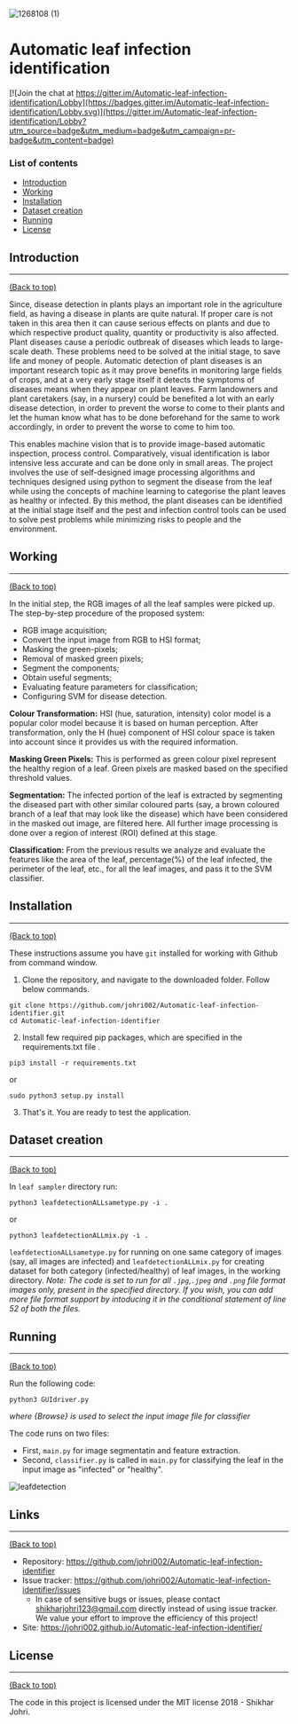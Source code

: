 ![1268108 (1)](https://user-images.githubusercontent.com/30645315/68544440-37ffdd80-03e9-11ea-8acd-3f3f9b6fc8b3.png)


# Automatic leaf infection identification


[![Join the chat at https://gitter.im/Automatic-leaf-infection-identification/Lobby](https://badges.gitter.im/Automatic-leaf-infection-identification/Lobby.svg)](https://gitter.im/Automatic-leaf-infection-identification/Lobby?utm_source=badge&utm_medium=badge&utm_campaign=pr-badge&utm_content=badge)

### List of contents

- [Introduction](#introduction)
- [Working](#working)
- [Installation](#installation)
- [Dataset creation](#dataset-creation)
- [Running](#running)
- [License](#license)



## Introduction
---
[(Back to top)](#list-of-contents)

Since, disease detection in plants plays an important role in the agriculture field, as having a disease in plants are quite natural. If proper care is not taken in this area then it can cause serious effects on plants and due to which respective product quality, quantity or productivity is also affected.
Plant diseases cause a periodic outbreak of diseases which leads to large-scale death. These problems need to be solved at the initial stage, to save life and money of people.
Automatic detection of plant diseases is an important research topic as it may prove benefits in monitoring large fields of crops, and at a very early stage itself it detects the symptoms of diseases means when they appear on plant leaves. Farm landowners and plant caretakers (say, in a nursery) could be benefited a lot with an early disease detection, in order to prevent the worse to come to their plants and let the human know what has to be done beforehand for the same to work accordingly, in order to prevent the worse to come to him too.

This enables machine vision that is to provide image-based automatic inspection, process control. 
Comparatively, visual identification is labor intensive less accurate and can be done only in small areas. 
The project involves the use of self-designed image processing algorithms and techniques designed using python to segment the disease from the leaf while using the concepts of machine learning to categorise the plant leaves as healthy or infected.
By this method, the plant diseases can be identified at the initial stage itself and the pest and infection control tools can be used to solve pest problems while minimizing risks to people and the environment.



## Working
---
[(Back to top)](#list-of-contents)

In the initial step, the RGB images of all the leaf samples were picked up.
The step-by-step procedure of the proposed system:

+ RGB image acquisition;
+ Convert the input image from RGB to HSI format;
+ Masking the green-pixels;
+ Removal of masked green pixels;
+ Segment the components;
+ Obtain useful segments;
+ Evaluating feature parameters for classification;
+ Configuring SVM for disease detection.


**Colour Transformation:**
HSI (hue, saturation, intensity) color model is a popular color model because it is based on human perception. 
After transformation, only the H (hue) component of HSI colour space is taken into account since it provides us with the required information.

**Masking Green Pixels:**
This is performed as green colour pixel represent the healthy region of a leaf.
Green pixels are masked based on the specified threshold values.

**Segmentation:**
The infected portion of the leaf is extracted by segmenting the diseased part with other similar coloured parts (say, a brown
coloured branch of a leaf that may look like the disease) which have been considered in the masked out image, are filtered here.
All further image processing is done over a region of interest (ROI) defined at this stage.

**Classification:**
From the previous results we analyze and evaluate the features like the area of the leaf, percentage(%) of the leaf infected, the perimeter of the leaf, etc., for all the leaf images, and pass it to the SVM classifier.


## Installation
---
[(Back to top)](#list-of-contents)

These instructions assume you have `git` installed for working with Github from command window.

1. Clone the repository, and navigate to the downloaded folder. Follow below commands.
```
git clone https://github.com/johri002/Automatic-leaf-infection-identifier.git
cd Automatic-leaf-infection-identifier
```

2. Install few required pip packages, which are specified in the requirements.txt file .
```
pip3 install -r requirements.txt
```
or
```
sudo python3 setup.py install
```

3. That's it. You are ready to test the application.


## Dataset creation
---
[(Back to top)](#list-of-contents)

In `leaf sampler` directory run:
```shell
python3 leafdetectionALLsametype.py -i .
```
or
```shell
python3 leafdetectionALLmix.py -i .
```
`leafdetectionALLsametype.py` for running on one same category of images (say, all images are infected) and `leafdetectionALLmix.py` for creating dataset for both category (infected/healthy) of leaf images, in the working directory.
*Note: The code is set to run for all `.jpg`,`.jpeg` and `.png` file format images only, present in the specified directory.
       If you wish, you can add more file format support by intoducing it in the conditional statement of line 52 of both the        files.*


## Running
---
[(Back to top)](#list-of-contents)

Run the following code:
```shell
python3 GUIdriver.py
```
*where {Browse} is used to select the input image file for classifier*

The code runs on two files:
+ First, `main.py` for image segmentatin and feature extraction.
+ Second, `classifier.py` is called in `main.py` for classifying the leaf in the input image as "infected" or "healthy".

![leafdetection](https://user-images.githubusercontent.com/30645315/49014339-cb72db00-f1a5-11e8-9ceb-4010a860e162.gif)


## Links
----
[(Back to top)](#list-of-contents)

- Repository: https://github.com/johri002/Automatic-leaf-infection-identifier
- Issue tracker: https://github.com/johri002/Automatic-leaf-infection-identifier/issues
  - In case of sensitive bugs or issues, please contact shikharjohri123@gmail.com directly instead of using issue tracker. We value your effort to improve the efficiency of this project!
- Site: https://johri002.github.io/Automatic-leaf-infection-identifier/


## License
---
[(Back to top)](#list-of-contents)

The code in this project is licensed under the MIT license 2018 - Shikhar Johri.
